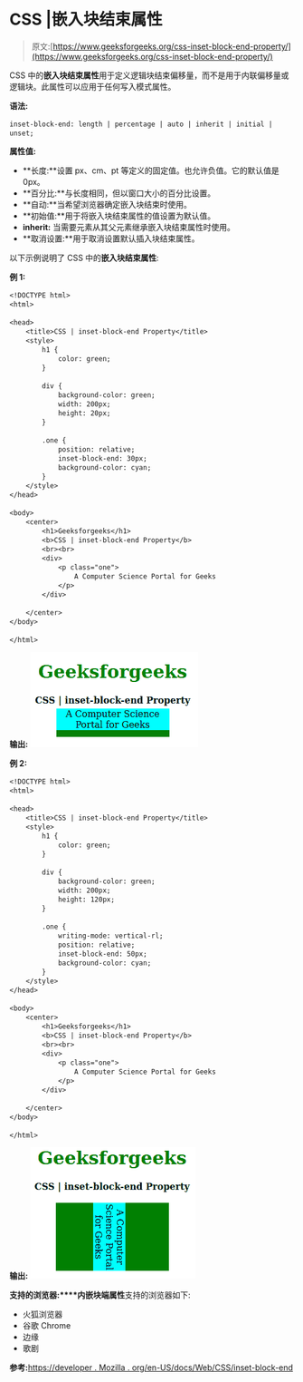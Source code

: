 # CSS |嵌入块结束属性

> 原文:[https://www.geeksforgeeks.org/css-inset-block-end-property/](https://www.geeksforgeeks.org/css-inset-block-end-property/)

CSS 中的**嵌入块结束属性**用于定义逻辑块结束偏移量，而不是用于内联偏移量或逻辑块。此属性可以应用于任何写入模式属性。

**语法:**

```
inset-block-end: length | percentage | auto | inherit | initial | unset;
```

**属性值:**

*   **长度:**设置 px、cm、pt 等定义的固定值。也允许负值。它的默认值是 0px。
*   **百分比:**与长度相同，但以窗口大小的百分比设置。
*   **自动:**当希望浏览器确定嵌入块结束时使用。
*   **初始值:**用于将嵌入块结束属性的值设置为默认值。
*   **inherit:** 当需要元素从其父元素继承嵌入块结束属性时使用。
*   **取消设置:**用于取消设置默认插入块结束属性。

以下示例说明了 CSS 中的**嵌入块结束属性**:

**例 1:**

```
<!DOCTYPE html>
<html>

<head>
    <title>CSS | inset-block-end Property</title>
    <style>
        h1 {
            color: green;
        }

        div {
            background-color: green;
            width: 200px;
            height: 20px;
        }

        .one {
            position: relative;
            inset-block-end: 30px;
            background-color: cyan;
        }
    </style>
</head>

<body>
    <center>
        <h1>Geeksforgeeks</h1>
        <b>CSS | inset-block-end Property</b>
        <br><br>
        <div>
            <p class="one">
                A Computer Science Portal for Geeks
            </p>
        </div>

    </center>
</body>

</html>                    
```

**输出:**
![](img/58971474c24b5d5e15aef6a3e783819c.png)

**例 2:**

```
<!DOCTYPE html>
<html>

<head>
    <title>CSS | inset-block-end Property</title>
    <style>
        h1 {
            color: green;
        }

        div {
            background-color: green;
            width: 200px;
            height: 120px;
        }

        .one {
            writing-mode: vertical-rl;
            position: relative;
            inset-block-end: 50px;
            background-color: cyan;
        }
    </style>
</head>

<body>
    <center>
        <h1>Geeksforgeeks</h1>
        <b>CSS | inset-block-end Property</b>
        <br><br>
        <div>
            <p class="one">
                A Computer Science Portal for Geeks
            </p>
        </div>

    </center>
</body>

</html>                    
```

**输出:**
![](img/67490b362fb34e9b6354ee2305dea28e.png)

**支持的浏览器:****内嵌块端属性**支持的浏览器如下:

*   火狐浏览器
*   谷歌 Chrome
*   边缘
*   歌剧

**参考:**[https://developer . Mozilla . org/en-US/docs/Web/CSS/inset-block-end](https://developer.mozilla.org/en-US/docs/Web/CSS/inset-block-end)